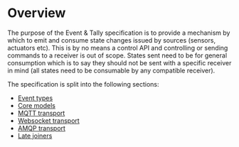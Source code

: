 # Overview

The purpose of the Event & Tally specification is to provide a mechanism by which to emit and consume state changes issued by sources (sensors, actuators etc). This is by no means a control API and controlling or sending commands to a receiver is out of scope. States sent need to be for general consumption which is to say they should not be sent with a specific receiver in mind (all states need to be consumable by any compatible receiver).

The specification is split into the following sections:

* [Event types](2.0%20Event_types.md)
* [Core models](3.0%20Core_models.md)
* [MQTT transport](4.0%20MQTT_transport.md)
* [Websocket transport](5.0%20Websocket_transport.md)
* [AMQP transport](6.0%20AMQP_transport.md)
* [Late joiners](7.0%20Late_joiners.md)